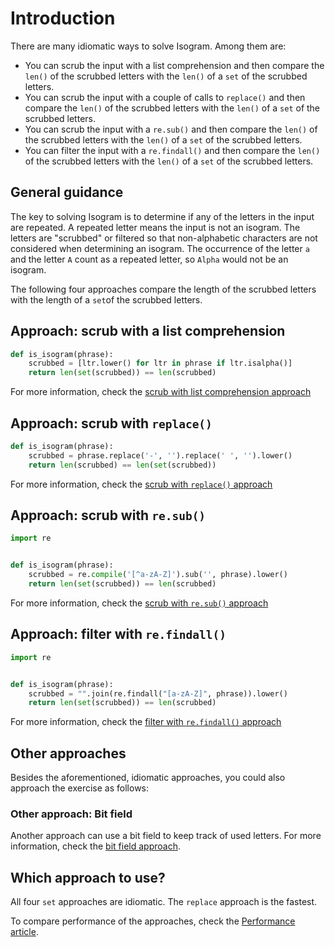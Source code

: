 # Introduction

There are many idiomatic ways to solve Isogram.
Among them are:
- You can scrub the input with a list comprehension and then compare the `len()` of the scrubbed letters with the `len()` of a `set` of the scrubbed letters.
- You can scrub the input with a couple of calls to `replace()` and then compare the `len()` of the scrubbed letters with the `len()` of a `set` of the scrubbed letters.
- You can scrub the input with a `re.sub()` and then compare the `len()` of the scrubbed letters with the `len()` of a `set` of the scrubbed letters.
- You can filter the input with a `re.findall()` and then compare the `len()` of the scrubbed letters with the `len()` of a `set` of the scrubbed letters.

## General guidance

The key to solving Isogram is to determine if any of the letters in the input are repeated.
A repeated letter means the input is not an isogram.
The letters are "scrubbed" or filtered so that non-alphabetic characters are not considered when determining an isogram.
The occurrence of the letter `a` and the letter `A` count as a repeated letter, so `Alpha` would not be an isogram.

The following four approaches compare the length of the scrubbed letters with the length of a `set`of the scrubbed letters.

## Approach: scrub with a list comprehension

```python
def is_isogram(phrase):
    scrubbed = [ltr.lower() for ltr in phrase if ltr.isalpha()]
    return len(set(scrubbed)) == len(scrubbed)

```

For more information, check the [scrub with list comprehension approach][approach-scrub-comprehension]

## Approach: scrub with `replace()`

```python
def is_isogram(phrase):
    scrubbed = phrase.replace('-', '').replace(' ', '').lower()
    return len(scrubbed) == len(set(scrubbed))

```

For more information, check the [scrub with `replace()` approach][approach-scrub-replace]

## Approach: scrub with `re.sub()`

```python
import re


def is_isogram(phrase):
    scrubbed = re.compile('[^a-zA-Z]').sub('', phrase).lower()
    return len(set(scrubbed)) == len(scrubbed)

```

For more information, check the [scrub with `re.sub()` approach][approach-scrub-regex]

## Approach: filter with `re.findall()`

```python
import re


def is_isogram(phrase):
    scrubbed = "".join(re.findall("[a-zA-Z]", phrase)).lower()
    return len(set(scrubbed)) == len(scrubbed)

```

For more information, check the [filter with `re.findall()` approach][approach-scrub-regex]

## Other approaches

Besides the aforementioned, idiomatic approaches, you could also approach the exercise as follows:

### Other approach: Bit field

Another approach can use a bit field to keep track of used letters.
For more information, check the [bit field approach][approach-bitfield].

## Which approach to use?

All four `set` approaches are idiomatic.
The `replace` approach is the fastest.

To compare performance of the approaches, check the [Performance article][article-performance].

[approach-scrub-comprehension]: https://exercism.org/tracks/python/exercises/isogram/approaches/scrub-comprehension
[approach-scrub-replace]: https://exercism.org/tracks/python/exercises/isogram/approaches/scrub-replace
[approach-scrub-regex]: https://exercism.org/tracks/python/exercises/isogram/approaches/scrub-regex
[approach-findall-regex]: https://exercism.org/tracks/python/exercises/isogram/approaches/findall-regex
[approach-bitfield]: https://exercism.org/tracks/python/exercises/isogram/approaches/bitfield
[article-performance]: https://exercism.org/tracks/python/exercises/isogram/articles/performance
